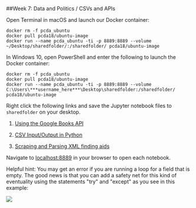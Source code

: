 ##Week 7: Data and Politics / CSVs and APIs

<!--
explain Rest APIs by showing how a google search can change by changing the URL
-->

Open Terminal in macOS and launch our Docker container:

```
docker rm -f pcda_ubuntu
docker pull pcda18/ubuntu-image
docker run --name pcda_ubuntu -ti -p 8889:8889 --volume ~/Desktop/sharedfolder/:/sharedfolder/ pcda18/ubuntu-image
```

In Windows 10, open PowerShell and enter the following to launch the Docker container:

```
docker rm -f pcda_ubuntu
docker pull pcda18/ubuntu-image
docker run --name pcda_ubuntu -ti -p 8889:8889 --volume C:\Users\***username_here***\Desktop\sharedfolder:/sharedfolder/ pcda18/ubuntu-image
```


Right click the following links and save the Jupyter notebook files to `sharedfolder` on your desktop.



1. [Using the Google Books API](https://raw.githubusercontent.com/pcda18/pcda18.github.io/master/week-07.2_Google_Books_API.ipynb)

2. [CSV Input/Output in Python](https://raw.githubusercontent.com/pcda18/pcda18.github.io/master/week-03.1_CSV-Input-Output.ipynb)

3. [Scraping and Parsing XML finding aids](https://raw.githubusercontent.com/pcda18/pcda18.github.io/master/Week-06_Scraping-and-Parsing-XML.ipynb)

Navigate to [localhost:8889](localhost:8889) in your browser to open each notebook.

Helpful hint: You may get an error if you are running a loop for a field that is empty. The good news is that you can add a safety net for this kind of eventuality using the statements "try" and "except" as you see in this example:

![](img/try.except.png)
